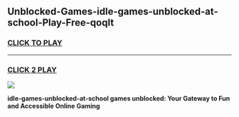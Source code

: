 
## Unblocked-Games-idle-games-unblocked-at-school-Play-Free-qoqlt
<h3>
<a href="https://premium76.site?title=idle-games-unblocked-at-school&ref=18A1">CLICK TO PLAY</a></h3>
<hr>

<h3>
<a href="https://premium76.site?title=idle-games-unblocked-at-school&ref=18A1">CLICK 2 PLAY</a>
  
</h3>

<a href="https://premium76.site?title=idle-games-unblocked-at-school&ref=18A1"><img src="https://clearcache.store/games.png"></a>


**idle-games-unblocked-at-school games unblocked: Your Gateway to Fun and Accessible Online Gaming**
